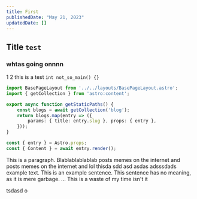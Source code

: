 ```yaml
---
title: First
publishedDate: "May 21, 2023"
updatedDate: []
---
```


## Title `test`
### whtas going onnnn
1
2
this is a test
`int not_so_main() {}`
```ts
import BasePageLayout from '../../layouts/BasePageLayout.astro';
import { getCollection } from 'astro:content';

export async function getStaticPaths() {
    const blogs = await getCollection('blog');
    return blogs.map(entry => ({
        params: { title: entry.slug }, props: { entry },
    }));
}

const { entry } = Astro.props;
const { Content } = await entry.render();
```

This is a paragraph. Blablablablablab posts memes on the internet and posts memes on the internet and lol thisda sdd asd asdas adsssdads example text. This is an example sentence. This sentence has no meaning, as it is mere garbage. ... This is a waste of my time isn't it

tsdasd o